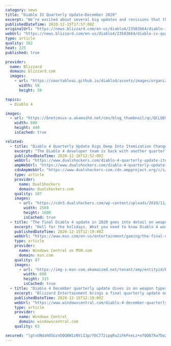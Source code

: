```yaml
---
category: news
title: "Diablo IV Quarterly Update—December 2020"
excerpt: "We’re excited about several big updates and revisions that the team’s worked on for a long time that we are trying to complete before the holidays."
publishedDateTime: 2020-12-15T17:57:00Z
originalUrl: "https://news.blizzard.com/en-us/diablo4/23583664/diablo-iv-quarterly-update-december-2020"
webUrl: "https://news.blizzard.com/en-us/diablo4/23583664/diablo-iv-quarterly-update-december-2020"
type: article
quality: 162
heat: 225
published: true

provider:
  name: Blizzard
  domain: blizzard.com
  images:
    - url: "https://smartableai.github.io/diablo4/assets/images/organizations/blizzard.com-50x50.jpg"
      width: 50
      height: 50

topics:
  - Diablo 4

images:
  - url: "https://bnetcmsus-a.akamaihd.net/cms/blog_thumbnail/qc/QCLQ69PQP0RZ1607723436521.jpg"
    width: 880
    height: 440
    isCached: true

related:
  - title: "Diablo 4 Quarterly Update Digs Deep Into Itemization Changes"
    excerpt: "The Diablo 4 developer team is back with another quarterly update. This time, they're detailing some new changes to skills and items."
    publishedDateTime: 2020-12-16T12:52:00Z
    webUrl: "https://www.dualshockers.com/diablo-4-quarterly-update-itemization/"
    ampWebUrl: "https://www.dualshockers.com/diablo-4-quarterly-update-itemization/amp/"
    cdnAmpWebUrl: "https://www-dualshockers-com.cdn.ampproject.org/c/s/www.dualshockers.com/diablo-4-quarterly-update-itemization/amp/"
    type: article
    provider:
      name: DualShockers
      domain: dualshockers.com
    quality: 107
    images:
      - url: "https://cdn3.dualshockers.com/wp-content/uploads/2019/11/Diablo-4-5.jpg"
        width: 2560
        height: 1600
        isCached: true
  - title: "The final Diablo 4 update in 2020 goes into detail on weapons and items"
    excerpt: "Hell for the holidays. What you need to know Diablo 4 was first announced at BlizzCon 2019. Blizzard Entertainment shared quarterly updates throughout 2020. The December 2020 update details what to ..."
    publishedDateTime: 2020-12-15T12:19:40Z
    webUrl: "https://www.msn.com/en-us/entertainment/gaming/the-final-diablo-4-update-in-2020-goes-into-detail-on-weapons-and-items/ar-BB1bX8o0?pc=EUPP_&c=949370103411161842&mkt=en-us"
    type: article
    provider:
      name: Windows Central on MSN.com
      domain: msn.com
    quality: 87
    images:
      - url: "https://img-s-msn-com.akamaized.net/tenant/amp/entityid/BB1bXdWC.img?h=315&w=600&m=6&q=60&o=t&l=f&f=jpg"
        width: 600
        height: 315
        isCached: true
  - title: "Diablo 4 December quarterly update dives in on weapon types and legendary items"
    excerpt: "Blizzard Entertainment brings a final quarterly update on Diablo 4 for 2020. This update is all about item stats, item tiers and weapon types, alongside how the developers are using feedback so far."
    publishedDateTime: 2020-12-15T12:19:00Z
    webUrl: "https://www.windowscentral.com/diablo-4-december-quarterly-update"
    type: article
    provider:
      name: Windows Central
      domain: windowscentral.com
    quality: 63

secured: "lgtvUNdahOSGznDQQ8W1zNVi13p/YbC772ipqRu2ihkPxeLz+ofQQ87Xw7Do2pWauVFNkV0h5cJPbVfSgO23kMp9P2Rb+/1wrXe5aNIyOAFq9rpL5nQZlMCrzuCLgw832QVIDydkUIrOnTtLMqNzmeSL5UC9fYOW9jfvh/Nj3UPWWH6w8thO7OJmSDyYmb0vLZ77a3RNIbHgzMJxp9D90f6BO83sZsb6up6s8ms2a6JX+RsCxdMaSdkGXy7lmAmNgP7oMbQjN2yYQyQa+U6D/BbxpaQKYycTPBckXgu1vPtptpWAeDmQUyFaXNrbhkvOfqtGTL+MvQe5UvQTtsmtzwHG+4q0jC0ly+hyWbzOUVY=;WnowY7D0/MwvCqFEHiF37A=="
---
```


